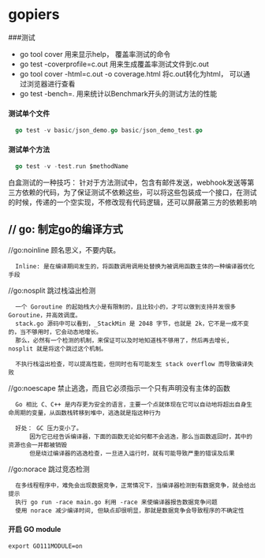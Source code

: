 # gopiers



###测试

- go tool cover 用来显示help， 覆盖率测试的命令
- go test -coverprofile=c.out  用来生成覆盖率测试文件到c.out
- go tool cover -html=c.out -o coverage.html 将c.out转化为html， 可以通过浏览器进行查看
- go test -bench=. 用来统计以Benchmark开头的测试方法的性能

#### 测试单个文件

```go
  go test -v basic/json_demo.go basic/json_demo_test.go
```

#### 测试单个方法

```go
  go test -v -test.run $methodName 
```

白盒测试的一种技巧： 针对于方法测试中，包含有邮件发送，webhook发送等第三方依赖的代码，为了保证测试不依赖这些，可以将这些包装成一个接口，在测试的时候，传递的一个空实现，不修改现有代码逻辑，还可以屏蔽第三方的依赖影响


## // go: 制定go的编译方式

//go:noinline 顾名思义，不要内联。
```
  Inline: 是在编译期间发生的，将函数调用调用处替换为被调用函数主体的一种编译器优化手段
```
  
//go:nosplit 跳过栈溢出检测

```
  一个 Goroutine 的起始栈大小是有限制的，且比较小的，才可以做到支持并发很多 Goroutine，并高效调度。
  stack.go 源码中可以看到，_StackMin 是 2048 字节，也就是 2k，它不是一成不变的，当不够用时，它会动态地增长。
  那么，必然有一个检测的机制，来保证可以及时地知道栈不够用了，然后再去增长, nosplit 就是将这个跳过这个机制。
  
  不执行栈溢出检查，可以提高性能，但同时也有可能发生 stack overflow 而导致编译失败
```

//go:noescape 禁止逃逸，而且它必须指示一个只有声明没有主体的函数

```
  Go 相比 C、C++ 是内存更为安全的语言，主要一个点就体现在它可以自动地将超出自身生命周期的变量，从函数栈转移到堆中，逃逸就是指这种行为
  
  好处： GC 压力变小了。
      因为它已经告诉编译器，下面的函数无论如何都不会逃逸，那么当函数返回时，其中的资源也会一并都被销毁
      但是绕过编译器的逃逸检查，一旦进入运行时，就有可能导致严重的错误及后果
```  

//go:norace  跳过竞态检测
```
  在多线程程序中，难免会出现数据竞争，正常情况下，当编译器检测到有数据竞争，就会给出提示
  执行 go run -race main.go 利用 -race 来使编译器报告数据竞争问题
  使用 norace 减少编译时间, 但缺点却很明显，那就是数据竞争会导致程序的不确定性
```


#### 开启 GO module

    export GO111MODULE=on
